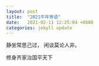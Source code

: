 ```yaml
---
layout: post
title:  "2021牛年寄语"
date:   2021-02-11 12:25:04 +0800
categories: jekyll update
---
```

静坐常思己过，
闲谈莫论人非。

修身齐家治国平天下

